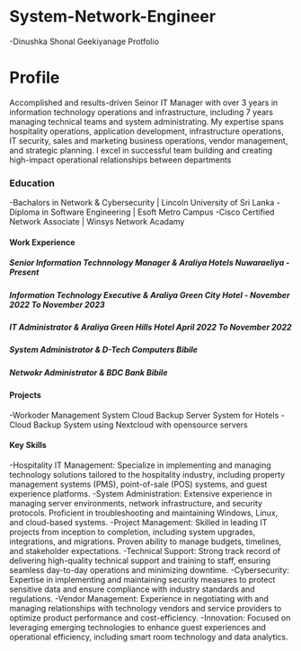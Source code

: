 # System-Network-Engineer
-Dinushka Shonal Geekiyanage Protfolio
# Profile
Accomplished and results-driven Seinor IT Manager with over 3 years in 
information technology operations and infrastructure, including 7 years 
managing technical teams and system administrating. My expertise spans hospitality operations, 
application development, infrastructure operations, IT security, sales and 
marketing business operations, vendor management, and strategic 
planning. I excel in successful team building and creating high-impact 
operational relationships between departments

### Education
-Bachalors in Network & Cybersecurity | Lincoln University of Sri Lanka
-Diploma in Software Engineering | Esoft Metro Campus
-Cisco Certified Network Associate | Winsys Network Acadamy

#### Work Experience
##### Senior Information Technnology Manager & Araliya Hotels Nuwaraeliya - Present
##### Information Technology Executive & Araliya Green City Hotel - November 2022 To November 2023
##### IT Administrator & Araliya Green Hills Hotel April 2022 To November 2022
##### System Administrator & D-Tech Computers Bibile
##### Netwokr Administrator & BDC Bank Bibile


#### Projects
-Workoder Management System Cloud Backup Server System for Hotels 
-Cloud Backup System using Nextcloud with opensource servers

#### Key Skills

-Hospitality IT Management: Specialize in implementing and managing technology solutions tailored to the hospitality industry, including property management systems (PMS), point-of-sale (POS) systems, and guest experience platforms.
-System Administration: Extensive experience in managing server environments, network infrastructure, and security protocols. Proficient in troubleshooting and maintaining Windows, Linux, and cloud-based systems.
-Project Management: Skilled in leading IT projects from inception to completion, including system upgrades, integrations, and migrations. Proven ability to manage budgets, timelines, and stakeholder expectations.
-Technical Support: Strong track record of delivering high-quality technical support and training to staff, ensuring seamless day-to-day operations and minimizing downtime.
-Cybersecurity: Expertise in implementing and maintaining security measures to protect sensitive data and ensure compliance with industry standards and regulations.
-Vendor Management: Experience in negotiating with and managing relationships with technology vendors and service providers to optimize product performance and cost-efficiency.
-Innovation: Focused on leveraging emerging technologies to enhance guest experiences and operational efficiency, including smart room technology and data analytics.
